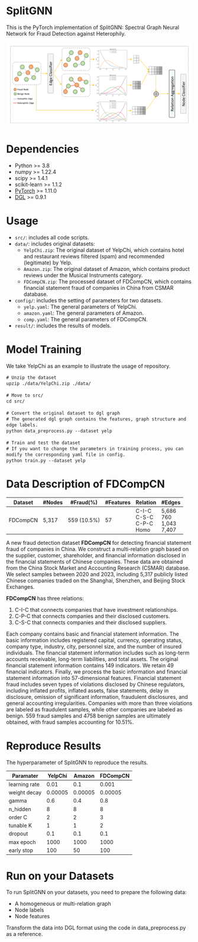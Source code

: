 # SplitGNN

This is the PyTorch implementation of SplitGNN: Spectral Graph Neural Network for Fraud Detection against Heterophily.

![model](./model.png)

# Dependencies

- Python >= 3.8
- numpy >= 1.22.4
- scipy >= 1.4.1
- scikit-learn >= 1.1.2
- [PyTorch](https://pytorch.org/) >= 1.11.0
- [DGL](https://www.dgl.ai/) >= 0.9.1

# Usage

- ```src/```: includes all code scripts.
- ```data/```: includes original datasets:
  - ```YelpChi.zip```: The original dataset of YelpChi, which contains hotel and restaurant reviews filtered (spam) and recommended (legitimate) by Yelp.
  - ```Amazon.zip```: The original dataset of Amazon, which contains product reviews under the Musical Instruments category.
  - ```FDCompCN.zip```: The processed dataset of FDCompCN, which contains financial statement fraud of companies in China from CSMAR database.
- ```config/```: includes the setting of parameters for two datasets.
  - ```yelp.yaml```: The general parameters of YelpChi.
  - ```amazon.yaml```: The general parameters of Amazon.
  - ```comp.yaml```: The general parameters of FDCompCN.
- ```result/```: includes the results of models.

# Model Training

We take YelpChi as an example to illustrate the usage of repository.

```
# Unzip the dataset
upzip ./data/YelpChi.zip ./data/

# Move to src/
cd src/

# Convert the original dataset to dgl graph
# The generated dgl graph contains the features, graph structure and edge labels.
python data_preprocess.py --dataset yelp

# Train and test the dataset
# If you want to change the parameters in training process, you can modify the corresponding yaml file in config.
python train.py --dataset yelp 
```

# Data Description of FDCompCN

| Dataset  | \#Nodes | #Fraud(%)   | \#Features | Relation                              | \#Edges                              |
| -------- | ------- | ----------- | ---------- | ------------------------------------- | ------------------------------------ |
| FDCompCN | 5,317   | 559 (10.5%) | 57         | C-I-C<br />C-S-C<br />C-P-C<br />Homo | 5,686<br />760<br />1,043<br />7,407 |

A new fraud detection dataset **FDCompCN** for detecting financial statement fraud of companies in China. We construct a multi-relation graph based on the supplier, customer, shareholder, and financial information disclosed in the financial statements of Chinese companies. These data are obtained from the China Stock Market and Accounting Research (CSMAR) database. We select samples between 2020 and 2023, including 5,317 publicly listed Chinese companies traded on the Shanghai, Shenzhen, and Beijing Stock Exchanges.

**FDCompCN** has three relations:

1) C-I-C that connects companies that have investment relationships.
2) C-P-C that connects companies and their disclosed customers. 
3) C-S-C that connects companies and their disclosed suppliers. 

Each company contains basic and financial statement information. The basic information includes registered capital, currency, operating status, company type, industry, city, personnel size, and the number of insured individuals. The financial statement information includes such as long-term accounts receivable, long-term liabilities, and total assets. The original financial statement information contains 149 indicators. We retain 49 financial indicators. Finally, we process the basic information and financial statement information into 57-dimensional features. Financial statement fraud includes seven types of violations disclosed by Chinese regulators, including inflated profits, inflated assets, false statements, delay in disclosure, omission of significant information, fraudulent disclosures, and general accounting irregularities. Companies with more than three violations are labeled as fraudulent samples, while other companies are labeled as benign. 559 fraud samples and 4758 benign samples are ultimately obtained, with fraud samples accounting for 10.51%.

# Reproduce Results

The hyperparameter of SplitGNN to reproduce the results.

| Paramater     | YelpChi    | Amazon  | FDCompCN  |
| ------------- | ------- | ------- | ------- |
| learning rate | 0.01    | 0.1    | 0.001    |
| weight decay  | 0.00005 | 0.00005 | 0.00005 |
| gamma         | 0.6     | 0.4     | 0.8     |
| n\_hidden     | 8       | 8       | 8       |
| order C     | 2       | 2       | 3       |
| tunable K       | 1       | 1      | 2       |
| dropout       | 0.1     | 0.1     | 0.1     |
| max epoch     | 1000    | 1000    | 1000    |
| early stop    | 100     | 50      | 100      |

# Run on your Datasets

To run SplitGNN on your datasets, you need to prepare the following data:

- A homogeneous or multi-relation  graph
- Node labels
- Node features

Transform the data into DGL format using the code in data_preprocess.py as a reference.
